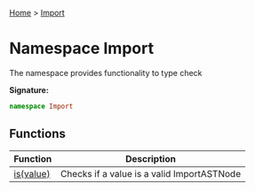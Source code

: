 [Home](../index.md) &gt; [Import](./import.md)

# Namespace Import

The namespace provides functionality to type check

<b>Signature:</b>

```typescript
namespace Import 
```

## Functions

|  Function | Description |
|  --- | --- |
|  [is(value)](./import/variables/is_1.md) | Checks if a value is a valid ImportASTNode |

